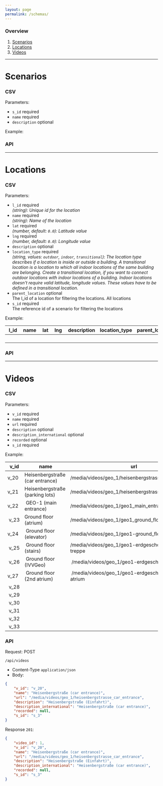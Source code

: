 ```yaml
---
layout: page
permalink: /schemas/
---
```


### Overview
1. [Scenarios](#scenarios)
2. [Locations](#locations)
3. [Videos](#videos)

***

# Scenarios

### CSV

Parameters:

* `s_id` <span class="label label-primary">required</span>
* `name` <span class="label label-primary">required</span>
* `description` <span class="label label-default">optional</span>

Example:

### API


***

# Locations

### CSV

Parameters:

* `l_id` <span class="label label-primary">required</span><br>
*(string): Unique id for the location*
* `name` <span class="label label-primary">required</span><br>
*(string): Name of the location*
* `lat` <span class="label label-primary">required</span><br>
*(number, default: `0.0`): Latitude value*
* `lng` <span class="label label-primary">required</span><br>
*(number, default: `0.0`): Longitude value*
* `description` <span class="label label-default">optional</span>
* `location_type` <span class="label label-primary">required</span><br>
*(string, values: `outdoor`, `indoor`, `transitional`): The location type describes if a location is inside or outside a building. A transitional location is a location to which all indoor locations of the same building are belonging. Create a transitional location, if you want to connect outdoor locations with indoor locations of a building. Indoor locations doesn't require valid latitude, longitude values. These values have to be defined in a transitional location.*
* `parent_location` <span class="label label-default">optional</span><br>
The l_id of a location for filtering the locations. All locations
* `s_id` <span class="label label-primary">required</span><br>
The reference id of a scenario for filtering the locations

Example:

| l_id | name | lat | lng | description | location_type | parent_location | s_id |
|------|------|-----|-----|-------------|---------------|-----------------|------|
| | | | | | | 


### API


***

# Videos

### CSV

Parameters:

* `v_id` <span class="label label-primary">required</span>
* `name` <span class="label label-primary">required</span>
* `url` <span class="label label-primary">required</span>
* `description` <span class="label label-default">optional</span>
* `description_international` <span class="label label-default">optional</span>
* `recorded` <span class="label label-default">optional</span>
* `s_id` <span class="label label-primary">required</span>

Example:

| v_id | name | url | description | description_international | recorded | s_id |
|------|------|-----|-------------|---------------------------|----------|------|
| v_20 | Heisenbergstraße (car entrance) | /media/videos/geo_1/heisenbergstrasse_car_entrance | Heisenbergstraße (Einfahrt) | Heisenbergstraße (car entrance) | | s_3 |
| v_21 | Heisenbergstraße (parking lots) | /media/videos/geo_1/heisenbergstrasse_parking_lots | Heisenbergstraße (Parkplatz) | Heisenbergstraße (parking lots) | | s_3 |
| v_22 | GEO-1 (main entrance) | /media/videos/geo_1/geo1_main_entrance | GEO-1 (Haupteingang) | GEO-1 (main entrance) | | s_3 |
| v_23 | Ground floor (atrium) | /media/videos/geo_1/geo1_ground_floor_atrium | Erdgeschoss (Atrium) | Ground floor (atrium) | | s_3 |
| v_24 | Ground floor (elevator) | /media/videos/geo_1/geo1-ground_floor_elevator | Erdgeschoss (Aufzug) | Ground floor (elevator) | | s_3 |
| v_25 | Ground floor (stairs) | /media/videos/geo_1/geo1-erdgeschoss-hintere-treppe | Erdgeschoss (Hintere Treppe) | Ground floor (stairs) | | s_3 |
| v_26 | Ground floor (IVVGeo) | /media/videos/geo_1/geo1-erdgeschoss-ivvgeo | Erdgeschoss (IVVGeo) | Ground floor (IVVGeo) | | s_3 |
| v_27 | Ground floor (2nd atrium) | /media/videos/geo_1/geo1-erdgeschoss-zweites-atrium | Erdgeschoss (2. Atrium) | Ground floor (2nd atrium) | | s_3 |
| v_28 | | | | | | |
| v_29 | | | | | | |
| v_30 | | | | | | |
| v_31 | | | | | | |
| v_32 | | | | | | |
| v_33 | | | | | | |



<!-- TODO:
	Ground floor (2nd atrium 2)	/media/videos/geo_1/geo1-erdgeschoss-zweites-atrium-2	Erdgeschoss (2. Atrium 2)	Ground floor (2nd atrium 2)		s_3

	Ground floor (lecture room)	/media/videos/geo_1/geo1-erdgeschoss-hoersaal	Erdgeschoss (Hörsaal)	Ground floor (lecture room)		s_3

	1st floor (atrium)	/media/videos/geo_1/geo1-erster-stock-atrium	1. Stock (Atrium)	1st floor (atrium)		s_3

	1st floor (stairwell)	/media/videos/geo_1/geo1-erster-stock-treppe	1. Stock (Treppenhaus)	1st floor (stairwell)		s_3

	2nd floor (stairwell)	/media/videos/geo_1/geo1-zweiter-stock-treppe	2. Stock (Treppenhaus)	2nd floor (stairwell)		s_3

	4th floor (stairwell)	/media/videos/geo_1/geo1-vierter-stock-treppe	4. Stock (Treppenhaus)	4th floor (stairwell)		s_3
-->

### API

Request: <span class="label label-info">POST</span>

```
/api/videos
```

* Content-Type `application/json`
* Body:

```json
{
    "v_id": "v_20",
    "name": "Heisenbergstraße (car entrance)",
    "url": "/media/videos/geo_1/heisenbergstrasse_car_entrance",
    "description": "Heisenbergstraße (Einfahrt)",
    "description_international": "Heisenbergstraße (car entrance)",
    "recorded": null,
    "s_id": "s_3"
}
```

Response `201`:

```json
{
    "video_id": 1,
    "v_id": "v_20",
    "name": "Heisenbergstraße (car entrance)",
    "url": "/media/videos/geo_1/heisenbergstrasse_car_entrance",
    "description": "Heisenbergstraße (Einfahrt)",
    "description_international": "Heisenbergstraße (car entrance)",
    "recorded": null,
    "s_id": "s_3"
}
```
